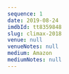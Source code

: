 ```yaml
---
sequence: 1
date: 2019-08-24
imdbId: tt8359848
slug: climax-2018
venue: null
venueNotes: null
medium: Amazon
mediumNotes: null
---
```


